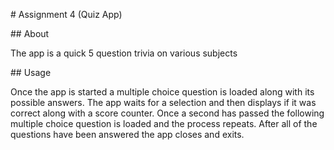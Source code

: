 ﻿\# Assignment 4 (Quiz App)

\## About

The app is a quick 5 question trivia on various subjects

\## Usage

Once the app is started a multiple choice question is loaded along with its possible answers. The app waits for a selection and then displays if it was correct along with a score counter. Once a second has passed the following multiple choice question is loaded and the process repeats. After all of the questions have been answered the app closes and exits.
